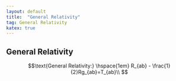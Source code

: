 ```yaml
---
layout: default
title:  "General Relativity"
tag: General Relativity
katex: true
---
```


## General Relativity

$$\text{General Relativity:} \hspace{1em} R_{ab} - \frac{1}{2}Rg_{ab}=T_{ab}\\
$$




